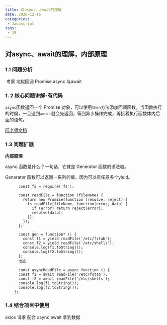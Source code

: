 ```yaml
---
title: 对async、await的理解
date: 2020-12-16
categories:
 - Javascript
tags: 
 - JS
---
```


## 对async、await的理解，内部原理

### 1.1 问题分析

​		考察 地狱回调  Promise  async 与await

### 1. 2 核心问题讲解-有代码

`async`函数返回一个 Promise 对象，可以使用`then`方法添加回调函数。当函数执行的时候，一旦遇到`await`就会先返回，等到异步操作完成，再接着执行函数体内后面的语句。

[阮老师文档](http://es6.ruanyifeng.com/#docs/async)

### 1.3 问题扩展

**内部原理**

async 函数是什么？一句话，它就是 Generator 函数的语法糖。

Generator 函数可以返回一系列的值，因为可以有任意多个yield。

```
 	  const fs = require('fs');

      const readFile = function (fileName) {
        return new Promise(function (resolve, reject) {
          fs.readFile(fileName, function(error, data) {
            if (error) return reject(error);
            resolve(data);
          });
        });
      };

      const gen = function* () {
        const f1 = yield readFile('/etc/fstab');
        const f2 = yield readFile('/etc/shells');
        console.log(f1.toString());
        console.log(f2.toString());
      };
      改造

      const asyncReadFile = async function () {
      const f1 = await readFile('/etc/fstab');
      const f2 = await readFile('/etc/shells');
      console.log(f1.toString());
      console.log(f2.toString());
    };
```

### 1.4  结合项目中使用

 axios 请求 配合 async await  拿到数据